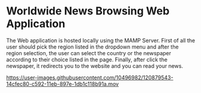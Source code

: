 # Worldwide News Browsing Web Application
 The Web application is hosted locally using the MAMP Server.
 First of all the user should pick the region listed in the dropdown menu and after the region selection, the user can select the country or the newspaper according to their choice listed in the page.
 Finally, after click the newspaper, it redirects you to the website and you can read your news.
 
https://user-images.githubusercontent.com/10496982/120879543-14cfec80-c592-11eb-897e-1db1c118b91a.mov








